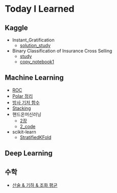 # Today I Learned

## Kaggle
* Instant_Gratification
  * [solution_study](Kaggle/Instant_Gratification/solution_study.ipynb)
* Binary Classification of Insurance Cross Selling
  * [study](Kaggle/Insurance_Cross_Selling/study.ipynb)
  * [copy_notebook1](Kaggle/Insurance_Cross_Selling/ps4e7_blender_of_generalization.ipynb)
## Machine Learning
* [ROC](Machine_Learning/ROC/ROC.md)
* [Polar 정리](Machine_Learning/Polar/Polar.md)
* [방사 기저 함수](Machine_Learning/RBF/RBF.md)
* [Stacking](Machine_Learning/Stacking/Stacking.md)
* 핸드온머신러닝
    * [2장](Machine_Learning/HandsOn/2page.md)
    * [2_code](Machine_Learning/HandsOn/02_end_to_end.ipynb)
* scikit-learn
    * [StratifiedKFold](Machine_Learning/scikit-learn/StratifiedKFold.md)
## Deep Learning
## 수학
* [산술 & 기하 & 조화 평균](math/mean.md)
